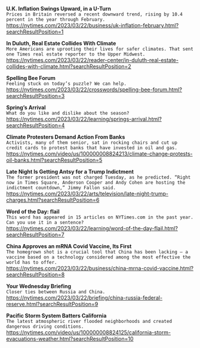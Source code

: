 **U.K. Inflation Swings Upward, in a U-Turn**\
`Prices in Britain reversed a recent downward trend, rising by 10.4 percent in the year through February.`\
https://nytimes.com/2023/03/22/business/uk-inflation-february.html?searchResultPosition=1

**In Duluth, Real Estate Collides With Climate**\
`More Americans are uprooting their lives for safer climates. That sent one Times real estate reporter to the Upper Midwest.`\
https://nytimes.com/2023/03/22/reader-center/in-duluth-real-estate-collides-with-climate.html?searchResultPosition=2

**Spelling Bee Forum**\
`Feeling stuck on today’s puzzle? We can help.`\
https://nytimes.com/2023/03/22/crosswords/spelling-bee-forum.html?searchResultPosition=3

**Spring’s Arrival**\
`What do you like and dislike about the season?`\
https://nytimes.com/2023/03/22/learning/springs-arrival.html?searchResultPosition=4

**Climate Protesters Demand Action From Banks**\
`Activists, many of them senior, sat in rocking chairs and cut up credit cards to protest banks that have invested in oil and gas.`\
https://nytimes.com/video/us/100000008824213/climate-change-protests-oil-banks.html?searchResultPosition=5

**Late Night Is Getting Antsy for a Trump Indictment**\
`The former president was not charged Tuesday, as he predicted. “Right now in Times Square, Anderson Cooper and Andy Cohen are hosting the indictment countdown,” Jimmy Fallon said.`\
https://nytimes.com/2023/03/22/arts/television/late-night-trump-charges.html?searchResultPosition=6

**Word of the Day: flail**\
`This word has appeared in 15 articles on NYTimes.com in the past year. Can you use it in a sentence?`\
https://nytimes.com/2023/03/22/learning/word-of-the-day-flail.html?searchResultPosition=7

**China Approves an mRNA Covid Vaccine, Its First**\
`The homegrown shot is a crucial tool that China has been lacking — a vaccine based on a technology considered among the most effective the world has to offer.`\
https://nytimes.com/2023/03/22/business/china-mrna-covid-vaccine.html?searchResultPosition=8

**Your Wednesday Briefing**\
`Closer ties between Russia and China.`\
https://nytimes.com/2023/03/22/briefing/china-russia-federal-reserve.html?searchResultPosition=9

**Pacific Storm System Batters California**\
`The latest atmospheric river flooded neighborhoods and created dangerous driving conditions.`\
https://nytimes.com/video/us/100000008824125/california-storm-evacuations-weather.html?searchResultPosition=10

